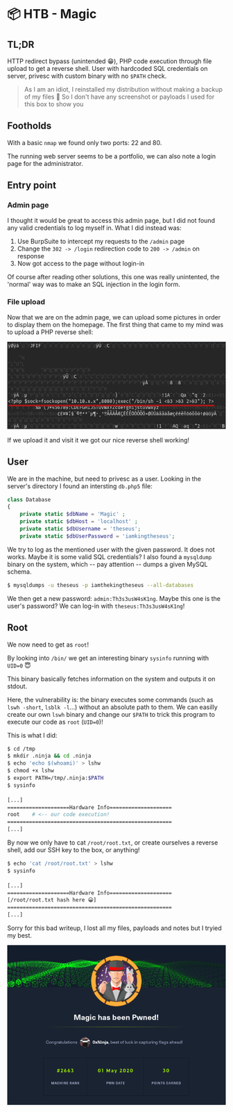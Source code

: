 # 📦 HTB - Magic


## TL;DR

HTTP redirect bypass (unintended 😁), PHP code execution through file upload to get a reverse shell. User with hardcoded SQL credentials on server, privesc with custom binary with no `$PATH` check.

> As I am an idiot, I reinstalled my distribution without making a backup of my files 🙈
> So I don't have any screenshot or payloads I used for this box to show you

## Footholds

With a basic `nmap` we found only two ports: 22 and 80.

The running web server seems to be a portfolio, we can also note a login page for the administrator.

## Entry point

### Admin page

I thought it would be great to access this admin page, but I did not found any valid credentials to log myself in. What I did instead was:

1. Use BurpSuite to intercept my requests to the `/admin` page
2. Change the `302 -> /login` redirection code to `200 -> /admin` on response
3. Now got access to the page without login-in

Of course after reading other solutions, this one was really unintented, the 'normal' way was to make an SQL injection in the login form.

### File upload

Now that we are on the admin page, we can upload some pictures in order to display them on the homepage. The first thing that came to my mind was to upload a PHP reverse shell:

![reverse shell](reverse.png)

If we upload it and visit it we got our nice reverse shell working!

## User

We are in the machine, but need to privesc as a user. Looking in the server's directory I found an intersting `db.php5` file:

```php
class Database
{
    private static $dbName = 'Magic' ;
    private static $dbHost = 'localhost' ;
    private static $dbUsername = 'theseus';
    private static $dbUserPassword = 'iamkingtheseus';
```

We try to log as the mentioned user with the given password. It does not works. Maybe it is some valid SQL credentials? I also found a `mysqldump` binary on the system, which -- pay attention -- dumps a given MySQL schema.

```bash
$ mysqldumps -u theseus -p iamthekingtheseus --all-databases
```

We then get a new password: `admin:Th3s3usW4sK1ng`. Maybe this one is the user's password? We can log-in with `theseus:Th3s3usW4sK1ng`!

## Root

We now need to get as `root`!

By looking into `/bin/` we get an interesting binary `sysinfo` running with `UID=0` 😇

This binary basically fetches information on the system and outputs it on stdout.

Here, the vulnerability is: the binary executes some commands (such as `lswh -short`, `lsblk -l`...) without an absolute path to them. We can easilly create our own `lswh` binary and change our `$PATH` to trick this program to execute our code as `root` (`UID=0`)!

This is what I did:

```bash
$ cd /tmp
$ mkdir .ninja && cd .ninja
$ echo 'echo $(whoami)' > lshw
$ chmod +x lshw
$ export PATH=/tmp/.ninja:$PATH
$ sysinfo

[...]
====================Hardware Info====================
root    # <-- our code execution!
=====================================================
[...]
```

By now we only have to cat `/root/root.txt`, or create ourselves a reverse shell, add our SSH key to the box, or anything!

```bash
$ echo 'cat /root/root.txt' > lshw
$ sysinfo

[...]
====================Hardware Info====================
[/root/root.txt hash here 😀]
=====================================================
[...]
```

Sorry for this bad writeup, I lost all my files, payloads and notes but I tryied my best.

![Rooted](rooted.png)

